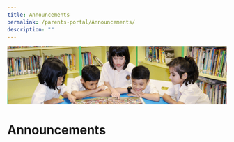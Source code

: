 ```yaml
---
title: Announcements
permalink: /parents-portal/Announcements/
description: ""
---
```

![](/images/banner.gif)

Announcements
=============